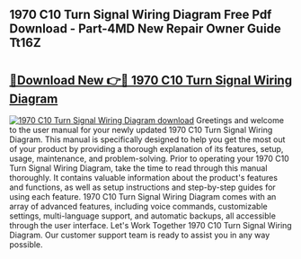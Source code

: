 ## 1970 C10 Turn Signal Wiring Diagram Free Pdf Download - Part-4MD New Repair Owner Guide Tt16Z

# <h2><a href="http://dftko2.blite.top/?on=1970+C10+Turn+Signal+Wiring+Diagram">🔗Download New 👉🔴 1970 C10 Turn Signal Wiring Diagram</a></h2>

[![1970 C10 Turn Signal Wiring Diagram download](https://i.imgur.com/lujVjoI.png)](http://dftko2.blite.top/?on=1970+C10+Turn+Signal+Wiring+Diagram)
Greetings and welcome to the user manual for your newly updated 1970 C10 Turn Signal Wiring Diagram. This manual is specifically designed to help you get the most out of your product by providing a thorough explanation of its features, setup, usage, maintenance, and problem-solving. Prior to operating your 1970 C10 Turn Signal Wiring Diagram, take the time to read through this manual thoroughly. It contains valuable information about the product's features and functions, as well as setup instructions and step-by-step guides for using each feature. 1970 C10 Turn Signal Wiring Diagram comes with an array of advanced features, including voice commands, customizable settings, multi-language support, and automatic backups, all accessible through the user interface. Let's Work Together 1970 C10 Turn Signal Wiring Diagram. Our customer support team is ready to assist you in any way possible.
